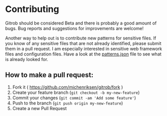 # Contributing

Gitrob should be considered Beta and there is probably a good amount of bugs. Bug reports and suggestions for improvements are welcome!

Another way to help out is to contribute new patterns for sensitive files. If you know of any sensitive files that are not already identified, please submit them in a pull request. I am especially interested in sensitive web framework files and configuration files. Have a look at the [patterns.json](https://github.com/michenriksen/gitrob/blob/master/patterns.json) file to see what is already looked for.

## How to make a pull request:

1. Fork it ( https://github.com/michenriksen/gitrob/fork )
2. Create your feature branch (`git checkout -b my-new-feature`)
3. Commit your changes (`git commit -am 'Add some feature'`)
4. Push to the branch (`git push origin my-new-feature`)
5. Create a new Pull Request

